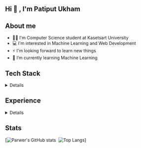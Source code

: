 ## Hi 👋 , I'm Patiput Ukham

## About me
- 🧑‍💻 I'm Computer Science student at Kasetsart University
- 💻 I'm interested in Machine Learning and Web Development
- ⚡ I'm looking forward to learn new things
- 🥵 I’m currently learning Machine Learning

## Tech Stack
<details>
<summary> 
Details
</summary>

### Programming Languages
![Static Badge](   https://img.shields.io/badge/Python-3776AB?style=for-the-badge&logo=python&logoColor=white)
![Static Badge](https://img.shields.io/badge/JavaScript-323330?style=for-the-badge&logo=javascript&logoColor=F7DF1E)
![Static Badge](https://img.shields.io/badge/TypeScript-007ACC?style=for-the-badge&logo=typescript&logoColor=white)
![Static Badge](https://img.shields.io/badge/C-00599C?style=for-the-badge&logo=c&logoColor=white)
![Static Badge](https://img.shields.io/badge/C%2B%2B-00599C?style=for-the-badge&logo=c%2B%2B&logoColor=white)
![Static Badge](https://img.shields.io/badge/C%23-239120?style=for-the-badge&logo=c-sharp&logoColor=white)
![Static Badge](https://img.shields.io/badge/Java-ED8B00?style=for-the-badge&logo=java&logoColor=white)



### Web Development
![Static Badge](https://img.shields.io/badge/React-20232A?style=for-the-badge&logo=react&logoColor=61DAFB)
![Static Badge](https://img.shields.io/badge/Tailwind_CSS-38B2AC?style=for-the-badge&logo=tailwind-css&logoColor=white)
![Static Badge](https://img.shields.io/badge/Bootstrap-563D7C?style=for-the-badge&logo=bootstrap&logoColor=white)
![Static Badge](https://img.shields.io/badge/Express.js-000000?style=for-the-badge&logo=express&logoColor=white)
![Static Badge](https://img.shields.io/badge/Node.js-339933?style=for-the-badge&logo=node.js&logoColor=white)
![Static Badge](https://img.shields.io/badge/Flask-000000?style=for-the-badge&logo=flask&logoColor=white)


### Machine Learning
![Static Badge](https://img.shields.io/badge/Pytorch-%2323272f?style=for-the-badge&logo=pytorch)
![Tensorflow](https://img.shields.io/badge/TensorFlow-FF6F00?style=for-the-badge&logo=tensorflow&logoColor=white)
![Static Badge](https://img.shields.io/badge/keras-%23d00000?style=for-the-badge&logo=keras)
![Static Badge](https://img.shields.io/badge/Scikit--learn-%23f89939?style=for-the-badge&logo=scikit-learn&logoColor=%233499cd)

### Data Science
![Static Badge](https://img.shields.io/badge/Polars-%231e2e51?style=for-the-badge&logo=polars&logoColor=white)
![Static Badge](https://img.shields.io/badge/Pandas-%23150458?style=for-the-badge&logo=pandas&logoColor=white)
![Static Badge](https://img.shields.io/badge/NumPy-%23013243?style=for-the-badge&logo=numpy&logoColor=white)


</details>

## Experience
<details>
<summary>
Details
</summary>
   Coming soon...
</details>
<!-- |Name            |Description           |Code     |
|----------------|----------------------|---------| -->

## Stats
[![Parwer's GitHub stats](https://github-readme-stats.vercel.app/api?username=parwer&hide=stars&count_private=true&show_icons=true&show_icons=true&theme=radical)&nbsp;&nbsp;![Top Langs](https://github-readme-stats.vercel.app/api/top-langs/?username=parwer&layout=compact&langs_count=6&theme=radical)]
